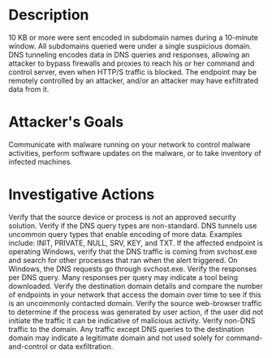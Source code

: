 # Description
10 KB or more were sent encoded in subdomain names during a 10-minute window. All subdomains queried were under a single suspicious domain.
DNS tunneling encodes data in DNS queries and responses, allowing an attacker to bypass firewalls and proxies to reach his or her command and control server, even when HTTP/S traffic is blocked.
The endpoint may be remotely controlled by an attacker, and/or an attacker may have exfiltrated data from it.
# Attacker's Goals
Communicate with malware running on your network to control malware activities, perform software updates on the malware, or to take inventory of infected machines.
# Investigative Actions
Verify that the source device or process is not an approved security solution.
Verify if the DNS query types are non-standard. DNS tunnels use uncommon query types that enable encoding of more data. Examples include: INIT, PRIVATE, NULL, SRV, KEY, and TXT.
If the affected endpoint is operating Windows, verify that the DNS traffic is coming from svchost.exe and search for other processes that ran when the alert triggered. On Windows, the DNS requests go through svchost.exe.
Verify the responses per DNS query. Many responses per query may indicate a tool being downloaded.
Verify the destination domain details and compare the number of endpoints in your network that access the domain over time to see if this is an uncommonly contacted domain.
Verify the source web-browser traffic to determine if the process was generated by user action, if the user did not initiate the traffic it can be indicative of malicious activity.
Verify non-DNS traffic to the domain. Any traffic except DNS queries to the destination domain may indicate a legitimate domain and not used solely for command-and-control or data exfiltration.
